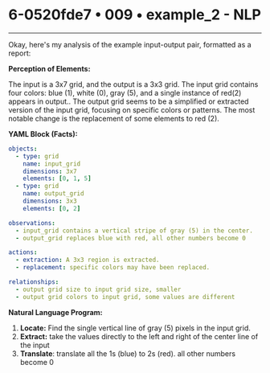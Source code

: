 # 6-0520fde7 • 009 • example_2 - NLP

---
Okay, here's my analysis of the example input-output pair, formatted as a report:

**Perception of Elements:**

The input is a 3x7 grid, and the output is a 3x3 grid. The input grid contains four colors: blue (1), white (0), gray (5), and a single instance of red(2) appears in output.. The output grid seems to be a simplified or extracted version of the input grid, focusing on specific colors or patterns. The most notable change is the replacement of some elements to red (2).

**YAML Block (Facts):**



```yaml
objects:
  - type: grid
    name: input_grid
    dimensions: 3x7
    elements: [0, 1, 5]
  - type: grid
    name: output_grid
    dimensions: 3x3
    elements: [0, 2]

observations:
  - input_grid contains a vertical stripe of gray (5) in the center.
  - output_grid replaces blue with red, all other numbers become 0

actions:
  - extraction: A 3x3 region is extracted.
  - replacement: specific colors may have been replaced.

relationships:
  - output grid size to input grid size, smaller
  - output grid colors to input grid, some values are different

```



**Natural Language Program:**

1.  **Locate:** Find the single vertical line of gray (5) pixels in the input grid.
2.  **Extract:** take the values directly to the left and right of the center line of the input
3.  **Translate**: translate all the 1s (blue) to 2s (red). all other numbers become 0


